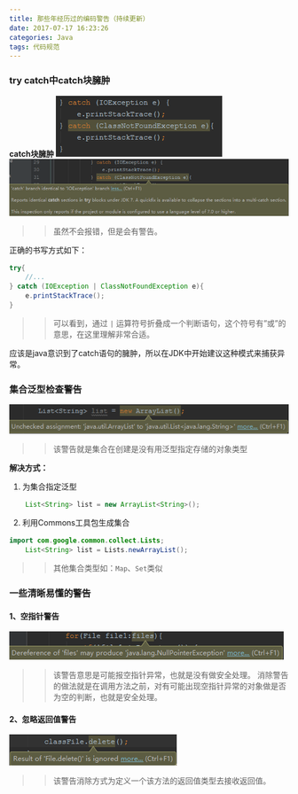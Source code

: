 ```yaml
---
title: 那些年经历过的编码警告（持续更新）
date: 2017-07-17 16:23:26
categories: Java
tags: 代码规范
---
```

### try catch中catch块臃肿
<!-- more -->
**catch块臃肿**
![](代码警告/1499995978560.jpg)
![](代码警告/1499995978561.jpg)
>>虽然不会报错，但是会有警告。

正确的书写方式如下：

```java
try{
	//...
} catch (IOException | ClassNotFoundException e){
	e.printStackTrace();
}
```

>>可以看到，通过 `|` 运算符号折叠成一个判断语句，这个符号有”或”的意思，在这里理解非常合适。

应该是java意识到了catch语句的臃肿，所以在JDK中开始建议这种模式来捕获异常。

### 集合泛型检查警告
![](代码警告/集合泛型检查警告.png)
>>该警告就是集合在创建是没有用泛型指定存储的对象类型

**解决方式：**
1. 为集合指定泛型
```java
	List<String> list = new ArrayList<String>();
```
2. 利用Commons工具包生成集合
```java
import com.google.common.collect.Lists;
	List<String> list = Lists.newArrayList();
```

>>其他集合类型如：`Map`、`Set`类似

### 一些清晰易懂的警告
#### 1、空指针警告
![](代码警告/空指针警告.png)
>>该警告意思是可能报空指针异常，也就是没有做安全处理。
消除警告的做法就是在调用方法之前，对有可能出现空指针异常的对象做是否为空的判断，也就是安全处理。

#### 2、忽略返回值警告
![](代码警告/忽略返回值警告.png)
>>该警告消除方式为定义一个该方法的返回值类型去接收返回值。

